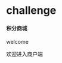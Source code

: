 # challenge
<!DOCTYPE html>
<html>
<head lang="en">
    <meta charset="UTF-8">
    <title>官微</title>
    <meta name="author" content="JF"/>
    <meta name="keywords" content="官微、作品"/>
    <!--<meta http-equiv="Refresh" content="5;URL=http：//www.yahoo.com">-->
    <meta content="telephone=no" name="format-detection">
    <meta http-equiv="X-UA-Compatible" content="IE=edge">
    <meta name="apple-mobile-web-app-capable" content="yes">
    <meta name="apple-mobile-web-app-status-bar-style" content="black">
    <meta name="format-detection" content="telephone=no, email=no"/>
    <meta name="viewport" content="width=device-width, initial-scale=1.0, minimum-scale=1.0, maximum-scale=1.0, user-scalable=no" />
    <link rel="stylesheet" href="css/common.css"/>
    <link rel="stylesheet" href="css/index.css"/>
    <script src="js/vue.js"></script>
    <script src="js/index.js"></script>
</head>
<body>
    <section id="bg_img">
        <section id="leader">
            <section class="bg">
                <h1>积分商城</h1>
                <p>welcome</p>
                <p>欢迎进入商户端</p>
            </section>
            <footer class="footer">
                <section></section>
                <section></section>
                <section></section>
                <section></section>
            </footer>
        </section>
    </section>
</body>
</html>

